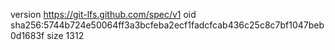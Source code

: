 version https://git-lfs.github.com/spec/v1
oid sha256:5744b724e50064ff3a3bcfeba2ecf1fadcfcab436c25c8c7bf1047beb0d1683f
size 1312

